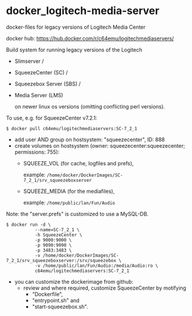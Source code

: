 # docker_logitech-media-server
docker-files for legacy versions of Logitech Media Center

docker hub: https://hub.docker.com/r/c64emu/logitechmediaservers/

Build system for running legacy versions of the Logitech
- Slimserver /
- SqueezeCenter (SC) /    
- Squeezebox Server (SBS) /    
- Media Server (LMS)
    
  on newer linux os versions (omitting conflicting perl versions).

To use, e.g. for SqueezeCenter v7.2.1:

```
$ docker pull c64emu/logitechmediaservers:SC-7_2_1
```
- add user AND group on hostsystem: "squeezecenter", ID: 888
- create volumes on hostsystem (owner: squeezecenter:squeezecenter; permissions: 755):
    - SQUEEZE_VOL (for cache, logfiles and prefs), 
    
        example: `/home/docker/DockerImages/SC-7_2_1/srv_squeezeboxserver`
    - SQUEEZE_MEDIA (for the mediafiles),
    
        example: `/home/public/lan/Fun/Audio`

Note: the "server.prefs" is customized to use a MySQL-DB.

```
$ docker run -d \
           --name=SC-7_2_1 \
           -h SqueezeCenter \
           -p 9000:9000 \
           -p 9090:9090 \
           -p 3483:3483 \
           -v /home/docker/DockerImages/SC-7_2_1/srv_squeezeboxserver:/srv/squeezebox \
           -v /home/public/lan/Fun/Audio:/media/Audio:ro \
           c64emu/logitechmediaservers:SC-7_2_1
```
- you can customize the dockerimage from github:
    - review and where required, customize SqueezeCenter by motifying
        - "Dockerfile",
        - "entrypoint.sh" and
        - "start-squeezebox.sh".

